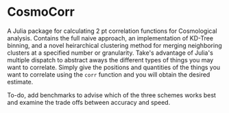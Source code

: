 # CosmoCorr

A Julia package for calculating 2 pt correlation functions for Cosmological analysis. Contains the full naive approach, an implementation of KD-Tree binning, and a novel heirarchical clustering method for merging neighboring clusters at a specified number or granularity. Take's advantage of Julia's multiple dispatch to abstract aways the different types of things you may want to correlate. Simply give the positions and quantities of the things you want to correlate using the `corr` function and you will obtain the desired estimate.

To-do, add benchmarks to advise which of the three schemes works best and examine the trade offs between accuracy and speed.
